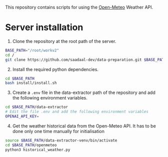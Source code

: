 This repository contains scripts for using the [Open-Meteo](https://open-meteo.com/) Weather API.

# Server installation
1. Clone the repository at the root path of the server.
```bash	
BASE_PATH="/root/workv2"
cd /
git clone https://github.com/saadaal-dev/data-preparation.git $BASE_PATH
```
2. Install the required python dependencies.
```bash
cd $BASE_PATH
bash install/install.sh
```
3. Create a `.env` file in the data-extractor path of the repository and add the following environment variables.
```bash
cd $BASE_PATH/data-extractor
# Edit the file .env and add the following environment variables
OPENAI_API_KEY=
```
4. Get the weather historical data from the Open-Meteo API. It has to be done only one time manually for initialisation
```bash
source $BASE_PATH/data-extractor-venv/bin/activate
cd $BASE_PATH/openmeteo
python3 historical_weather.py
```

